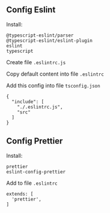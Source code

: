 ## Config Eslint

Install:
```
@typescript-eslint/parser 
@typescript-eslint/eslint-plugin 
eslint
typescript
```

Create file `.eslintrc.js`

Copy default content into file `.eslintrc`

Add this config into file `tsconfig.json`
```
{
  "include": [
    "./.eslintrc.js",
    "src"
  ]
}
```

## Config Prettier

Install:
```
prettier
eslint-config-prettier
```

Add to file `.eslintrc`
```
extends: [
  'prettier',
]
```
